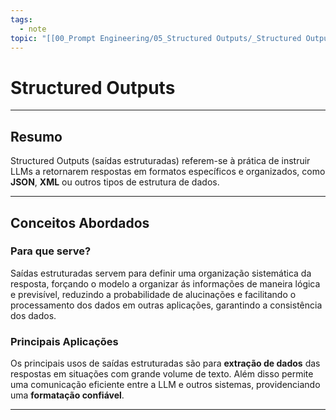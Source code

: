 ```yaml
---
tags:
  - note
topic: "[[00_Prompt Engineering/05_Structured Outputs/_Structured Outputs|_Structured Outputs]]"
---
```

# Structured Outputs

---
## **Resumo**
Structured Outputs (saídas estruturadas) referem-se à prática de instruir LLMs a retornarem respostas em formatos específicos e organizados, como **JSON**, **XML** ou outros tipos de estrutura de dados.

---
## **Conceitos Abordados**

### Para que serve?
Saídas estruturadas servem para definir uma organização sistemática da resposta, forçando o modelo a organizar ás informações de maneira lógica e previsível, reduzindo a probabilidade de alucinações e facilitando o processamento dos dados em outras aplicações, garantindo a consistência dos dados.

### Principais Aplicações
Os principais usos de saídas estruturadas são para **extração de dados** das respostas em situações com grande volume de texto. Além disso permite uma comunicação eficiente entre a LLM e outros sistemas, providenciando uma **formatação confiável**.

---
